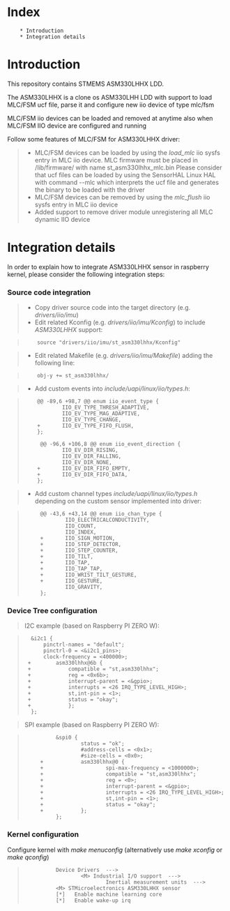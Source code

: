 Index
=======
        * Introduction
        * Integration details

Introduction
==============

This repository contains STMEMS ASM330LHHX LDD.

The ASM330LHHX is a clone os ASM330LHH LDD with support to load MLC/FSM ucf file, parse it and configure new iio device of type mlc/fsm

MLC/FSM iio devices can be loaded and removed at anytime also when MLC/FSM IIO device are configured and running

Follow some features of MLC/FSM for ASM330LHHX driver:
>	-	MLC/FSM devices can be loaded by using the *load_mlc* iio sysfs entry in MLC iio device. MLC firmware must be placed
>		in /lib/firmware/ with name st_asm330lhhx_mlc.bin
>		Please consider that ucf files can be loaded by using the SensorHAL Linux HAL with command --mlc which interprets the
>		ucf file and generates the binary to be loaded with the driver
>	-	MLC/FSM devices can be removed by using the *mlc_flush* iio sysfs entry in MLC iio device
>	-	Added support to remove driver module unregistering all MLC dynamic IIO device


Integration details
=====================

In order to explain how to integrate ASM330LHHX sensor in raspberry kernel, please consider the following integration steps:

### Source code integration

> * Copy driver source code into the target directory (e.g. *drivers/iio/imu*)
> * Edit related Kconfig (e.g. *drivers/iio/imu/Kconfig*) to include *ASM330LHHX* support:

>         source "drivers/iio/imu/st_asm330lhhx/Kconfig"

> * Edit related Makefile (e.g. *drivers/iio/imu/Makefile*) adding the following line:

>         obj-y += st_asm330lhhx/

> * Add custom events into *include/uapi/linux/iio/types.h*:

>         @@ -89,6 +98,7 @@ enum iio_event_type {
>                 IIO_EV_TYPE_THRESH_ADAPTIVE,
>                 IIO_EV_TYPE_MAG_ADAPTIVE,
>                 IIO_EV_TYPE_CHANGE,
>         +       IIO_EV_TYPE_FIFO_FLUSH,
>         };
>
>          @@ -96,6 +106,8 @@ enum iio_event_direction {
>                 IIO_EV_DIR_RISING,
>                 IIO_EV_DIR_FALLING,
>                 IIO_EV_DIR_NONE,
>         +       IIO_EV_DIR_FIFO_EMPTY,
>         +       IIO_EV_DIR_FIFO_DATA,
>         };

> * Add custom channel types *include/uapi/linux/iio/types.h* depending on the custom sensor implemented into driver:

>          @@ -43,6 +43,14 @@ enum iio_chan_type {
>                  IIO_ELECTRICALCONDUCTIVITY,
>                  IIO_COUNT,
>                  IIO_INDEX,
>          +       IIO_SIGN_MOTION,
>          +       IIO_STEP_DETECTOR,
>          +       IIO_STEP_COUNTER,
>          +       IIO_TILT,
>          +       IIO_TAP,
>          +       IIO_TAP_TAP,
>          +       IIO_WRIST_TILT_GESTURE,
>          +       IIO_GESTURE,
>                  IIO_GRAVITY,
>          };

### Device Tree configuration
                
> I2C example (based on Raspberry PI ZERO W):

>		&i2c1 {
>			pinctrl-names = "default";
>			pinctrl-0 = <&i2c1_pins>;
>			clock-frequency = <400000>;
>	   +		asm330lhhx@6b {
>	   +			compatible = "st,asm330lhhx";
>	   +			reg = <0x6b>;
>	   +			interrupt-parent = <&gpio>;
>	   +			interrupts = <26 IRQ_TYPE_LEVEL_HIGH>;
>	   +			st,int-pin = <1>;
>	   +			status = "okay";
>	   +            };
>		};

> SPI example (based on Raspberry PI ZERO W):

>               &spi0 {
>                       status = "ok";
>                       #address-cells = <0x1>;
>                       #size-cells = <0x0>;
>          +            asm330lhhx@0 {
>          +                    spi-max-frequency = <1000000>;
>          +                    compatible = "st,asm330lhhx";
>          +                    reg = <0>;
>          +                    interrupt-parent = <&gpio>;
>          +                    interrupts = <26 IRQ_TYPE_LEVEL_HIGH>;
>          +                    st,int-pin = <1>;
>          +                    status = "okay";
>          +            };
>               };

### Kernel configuration

Configure kernel with *make menuconfig* (alternatively use *make xconfig* or *make qconfig*)

>               Device Drivers  --->
>                       <M> Industrial I/O support  --->
>                               Inertial measurement units  --->
>				<M> STMicroelectronics ASM330LHHX sensor
>				[*]   Enable machine learning core
>				[*]   Enable wake-up irq


